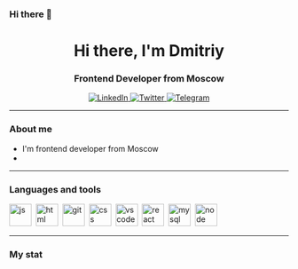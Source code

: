 ### Hi there 👋

<!--
**444dima81/444dima81** is a ✨ _special_ ✨ repository because its `README.md` (this file) appears on your GitHub profile.

Here are some ideas to get you started:

- 🔭 I’m currently working on ...
- 🌱 I’m currently learning ...
- 👯 I’m looking to collaborate on ...
- 🤔 I’m looking for help with ...
- 💬 Ask me about ...
- 📫 How to reach me: ...
- 😄 Pronouns: ...
- ⚡ Fun fact: ...
-->

<div id="header" align="center">
  <h1>Hi there, I'm Dmitriy </h1>
  <h3>Frontend Developer from Moscow</h3>
</div>

<div id="socials" align="center">
<a href="linkedin-url">
  <img src="https://img.shields.io/badge/LinkedIn-blue?style=for-the-badge&logo=linkedin&logoColor=white" alt="LinkedIn">
  </a>

<a href="twitter-url">
  <img src="https://img.shields.io/badge/Twitter-blue?style=for-the-badge&logo=twitter&logoColor=white" alt="Twitter">
  </a>

<a href="telegram-url">
  <img src="https://img.shields.io/badge/Telegram-blue?style=for-the-badge&logo=telegram&logoColor=white" alt="Telegram">
  </a>
  </div>


---

### About **me**
  - I'm frontend developer from Moscow
  -

---

### Languages and tools
<img src="https://cdn.jsdelivr.net/gh/devicons/devicon/icons/javascript/javascript-original.svg" title="js" width="40" height="40"/>&nbsp;
<img src="https://cdn.jsdelivr.net/gh/devicons/devicon/icons/html5/html5-original.svg" title="html" width="40" height="40"/>&nbsp;
<img src="https://cdn.jsdelivr.net/gh/devicons/devicon/icons/git/git-plain.svg" title="git" width="40" height="40"/>&nbsp;
<img src="https://cdn.jsdelivr.net/gh/devicons/devicon/icons/css3/css3-original.svg" title="css" width="40" height="40"/>&nbsp;
<img src="https://cdn.jsdelivr.net/gh/devicons/devicon@latest/icons/vscode/vscode-original.svg" title="vscode" width="40" height="40"/>&nbsp;
<img src="https://cdn.jsdelivr.net/gh/devicons/devicon/icons/react/react-original.svg" title="react" width="40" height="40"/>&nbsp;
<img src="https://cdn.jsdelivr.net/gh/devicons/devicon@latest/icons/mysql/mysql-original-wordmark.svg" title="mysql" width="40" height="40"/>&nbsp;
<img src="https://cdn.jsdelivr.net/gh/devicons/devicon/icons/nodejs/nodejs-original.svg" title="node" width="40" height="40"/>&nbsp;

---

### My stat
<div id="stat" align="center">
    <img src="hhttp://github-profile-summary-cards.vercel.app/api/cards/profile-details?username=444dima81&theme=apprentice" alt=""/>
    <img src="http://github-profile-summary-cards.vercel.app/api/cards/repos-per-language?username=444dima81&theme=apprentice" alt=""/>
    <img src="http://github-profile-summary-cards.vercel.app/api/cards/most-commit-language?username=444dima81&theme=apprentice" alt=""/>
    <img src="http://github-profile-summary-cards.vercel.app/api/cards/stats?username=444dima81&theme=apprentice" alt=""/>
    <img src="http://github-profile-summary-cards.vercel.app/api/cards/productive-time?username=444dima81&theme=apprentice&utcOffset=8" alt=""/>
</div>
